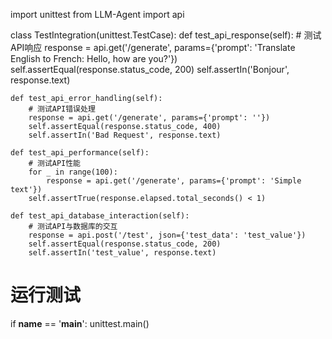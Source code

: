 import unittest
from LLM-Agent import api

class TestIntegration(unittest.TestCase):
    def test_api_response(self):
        # 测试API响应
        response = api.get('/generate', params={'prompt': 'Translate English to French: Hello, how are you?'})
        self.assertEqual(response.status_code, 200)
        self.assertIn('Bonjour', response.text)

    def test_api_error_handling(self):
        # 测试API错误处理
        response = api.get('/generate', params={'prompt': ''})
        self.assertEqual(response.status_code, 400)
        self.assertIn('Bad Request', response.text)

    def test_api_performance(self):
        # 测试API性能
        for _ in range(100):
            response = api.get('/generate', params={'prompt': 'Simple text'})
        self.assertTrue(response.elapsed.total_seconds() < 1)

    def test_api_database_interaction(self):
        # 测试API与数据库的交互
        response = api.post('/test', json={'test_data': 'test_value'})
        self.assertEqual(response.status_code, 200)
        self.assertIn('test_value', response.text)

# 运行测试
if __name__ == '__main__':
    unittest.main()